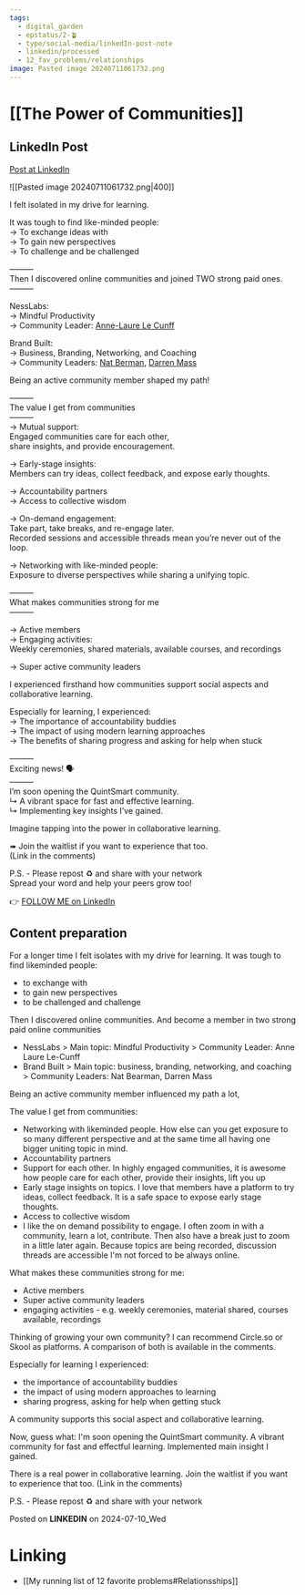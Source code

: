 ```yaml
---
tags:
  - digital_garden
  - epstatus/2-🪴
  - type/social-media/linkedIn-post-note
  - linkedin/processed
  - 12_fav_problems/relationships
image: Pasted image 20240711061732.png
---
```

# [[The Power of Communities]]
## LinkedIn Post
[Post at LinkedIn](https://www.linkedin.com/posts/sebastiankamilli_i-felt-isolated-in-my-drive-for-learning-activity-7216690227967320064-nWza?utm_source=share&utm_medium=member_desktop)

![[Pasted image 20240711061732.png|400]]

I felt isolated in my drive for learning.  
  
It was tough to find like-minded people:  
→ To exchange ideas with  
→ To gain new perspectives  
→ To challenge and be challenged  
  
———  
Then I discovered online communities and joined TWO strong paid ones.  
———  
  
NessLabs:  
→ Mindful Productivity  
→ Community Leader: [](https://www.linkedin.com/in/ACoAAAZS4-0Bp9c9yPb6ni-1TIbieOs4XSapDHM)[Anne-Laure Le Cunff](https://www.linkedin.com/in/alecunff/)  
  
Brand Built:  
→ Business, Branding, Networking, and Coaching  
→ Community Leaders: [](https://www.linkedin.com/in/ACoAAAFjpa8B7wpeBT3HiBnn6GitlAjVuum3dLc)[Nat Berman](https://www.linkedin.com/in/nathanielberman/), [](https://www.linkedin.com/in/ACoAAAFvS4MBjL7DwPIaIty21SMNubtWoscPOOQ)[Darren Mass](https://www.linkedin.com/in/darrenmass/)  
  
Being an active community member shaped my path!  
  
———  
The value I get from communities  
———  
→ Mutual support:  
Engaged communities care for each other,  
share insights, and provide encouragement.  
  
→ Early-stage insights:  
Members can try ideas, collect feedback, and expose early thoughts.  
  
→ Accountability partners  
→ Access to collective wisdom  
  
→ On-demand engagement:  
Take part, take breaks, and re-engage later.  
Recorded sessions and accessible threads mean you’re never out of the loop.  
  
→ Networking with like-minded people:  
Exposure to diverse perspectives while sharing a unifying topic.  
  
———  
What makes communities strong for me  
———  
  
→ Active members  
→ Engaging activities:  
Weekly ceremonies, shared materials, available courses, and recordings  
  
→ Super active community leaders  
  
  
I experienced firsthand how communities support social aspects and collaborative learning.  
  
  
Especially for learning, I experienced:  
→ The importance of accountability buddies  
→ The impact of using modern learning approaches  
→ The benefits of sharing progress and asking for help when stuck  
  
———  
Exciting news! 🗣️  
———  
I’m soon opening the QuintSmart community.  
↳ A vibrant space for fast and effective learning.  
↳ Implementing key insights I’ve gained.  
  
Imagine tapping into the power in collaborative learning.  
  
➠ Join the waitlist if you want to experience that too.  
(Link in the comments)  
  
  
  
P.S. - Please repost ♻ and share with your network  
Spread your word and help your peers grow too!  

👉 [FOLLOW ME on LinkedIn](https://www.linkedin.com/comm/mynetwork/discovery-see-all?usecase=PEOPLE_FOLLOWS&followMember=sebastiankamilli)

## Content preparation
For a longer time I felt isolates with my drive for learning. It was tough to find likeminded people:
* to exchange with
* to gain new perspectives
* to be challenged and challenge

Then I discovered online communities. 
And become a member in two strong paid online communities
+ NessLabs > Main topic: Mindful Productivity > Community Leader: Anne Laure Le-Cunff
+ Brand Built > Main topic: business, branding, networking, and coaching > Community Leaders: Nat Bearman, Darren Mass

Being an active community member influenced my path a lot,

The value I get from communities:
+ Networking with likeminded people. How else can you get exposure to so many different perspective and at the same time all having one bigger uniting topic in mind.
+ Accountability partners
+ Support for each other. In highly engaged communities, it is awesome how people care for each other, provide their insights, lift you up
+ Early stage insights on topics. I love that members have a platform to try ideas, collect feedback. It is a safe space to expose early stage thoughts.
+ Access to collective wisdom
+ I like the on demand possibility to engage. I often zoom in with a community, learn a lot, contribute. Then also have a break just to zoom in a little later again. Because topics are being recorded, discussion threads are accessible I'm not forced to be always online. 

What makes these communities strong for me:
+ Active members
+ Super active community leaders
+ engaging activities - e.g. weekly ceremonies, material shared, courses available, recordings

Thinking  of growing your own community? 
I can recommend Circle.so or Skool as platforms. 
A comparison of both is available in the comments.

Especially for learning I experienced:
+ the importance of accountability buddies
+ the impact of using modern approaches to learning
+ sharing progress, asking for help when getting stuck

A community supports this social aspect and collaborative learning. 

Now, guess what: I'm soon opening the QuintSmart community. 
A vibrant community for fast and effectful learning.
Implemented main insight I gained.

There is a real power in collaborative learning. 
Join the waitlist if you want to experience that too. (Link in the comments) 




P.S. - Please repost ♻ and share with your network 

Posted on **LINKEDIN** on 2024-07-10_Wed
# Linking
+ [[My running list of 12 favorite problems#Relationsships]]
